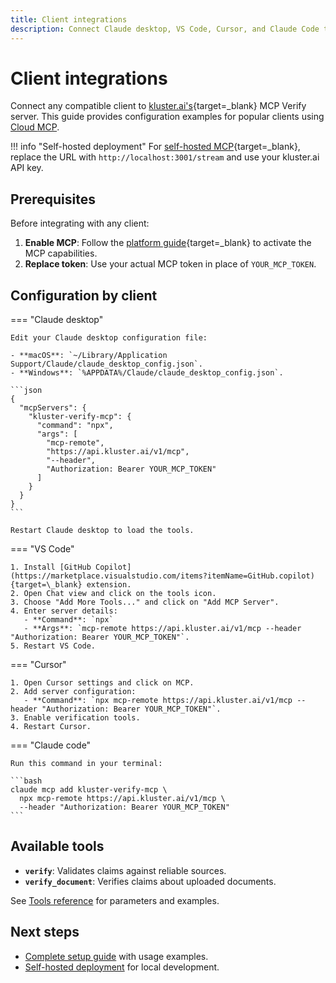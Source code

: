 ```yaml
---
title: Client integrations
description: Connect Claude desktop, VS Code, Cursor, and Claude Code to kluster.ai verification tools with ready-to-use configuration examples.
---
```


# Client integrations

Connect any compatible client to [kluster.ai's](https://www.kluster.ai/){target=\_blank} MCP Verify server. This guide provides configuration examples for popular clients using [Cloud MCP](/get-started/mcp/cloud/platform/).

!!! info "Self-hosted deployment"
    For [self-hosted MCP](/get-started/mcp/self-hosted/){target=\_blank}, replace the URL with `http://localhost:3001/stream` and use your kluster.ai API key.

## Prerequisites
      
Before integrating with any client:
      
1. **Enable MCP**: Follow the [platform guide](/get-started/mcp/cloud/platform/){target=\_blank} to activate the MCP capabilities.
2. **Replace token**: Use your actual MCP token in place of `YOUR_MCP_TOKEN`.

## Configuration by client

=== "Claude desktop"

    Edit your Claude desktop configuration file:
      
    - **macOS**: `~/Library/Application Support/Claude/claude_desktop_config.json`.
    - **Windows**: `%APPDATA%/Claude/claude_desktop_config.json`.

    ```json
    {
      "mcpServers": {
        "kluster-verify-mcp": {
          "command": "npx",
          "args": [
            "mcp-remote",
            "https://api.kluster.ai/v1/mcp",
            "--header",
            "Authorization: Bearer YOUR_MCP_TOKEN"
          ]
        }
      }
    }
    ```

    Restart Claude desktop to load the tools.

=== "VS Code"

    1. Install [GitHub Copilot](https://marketplace.visualstudio.com/items?itemName=GitHub.copilot){target=\_blank} extension.
    2. Open Chat view and click on the tools icon.
    3. Choose "Add More Tools..." and click on "Add MCP Server".
    4. Enter server details:
       - **Command**: `npx`
       - **Args**: `mcp-remote https://api.kluster.ai/v1/mcp --header "Authorization: Bearer YOUR_MCP_TOKEN"`.
    5. Restart VS Code.

=== "Cursor"

    1. Open Cursor settings and click on MCP.
    2. Add server configuration:
       - **Command**: `npx mcp-remote https://api.kluster.ai/v1/mcp --header "Authorization: Bearer YOUR_MCP_TOKEN"`.
    3. Enable verification tools.
    4. Restart Cursor.

=== "Claude code"

    Run this command in your terminal:

    ```bash
    claude mcp add kluster-verify-mcp \
      npx mcp-remote https://api.kluster.ai/v1/mcp \
      --header "Authorization: Bearer YOUR_MCP_TOKEN"
    ```


## Available tools

- **`verify`**: Validates claims against reliable sources.
- **`verify_document`**: Verifies claims about uploaded documents.

See [Tools reference](/get-started/mcp/tools/) for parameters and examples.

## Next steps

- [Complete setup guide](/get-started/mcp/get-started/) with usage examples.
- [Self-hosted deployment](/get-started/mcp/self-hosted/) for local development.